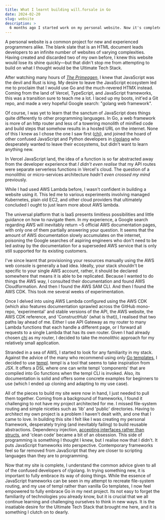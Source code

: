```yaml
---
title: What I learnt building will.forsale in Go
date: 2024-02-20
slug: website
description: >
  6 months ago I started work on my personal website. Now it's completed, I reflect on this process and my learnings.
---
```

A personal website is a common project for new and experienced programmers alike. The blank slate that is an HTML document leads developers to an infinite number of websites of varying complexities. Having created and discarded two of my own before, I knew this website would lose its shine quickly—but that didn't stop me from attempting to build on what I thought would be the Ultimate Tech Stack.

After watching many hours of [*The Primeagen*](https://www.youtube.com/c/theprimeagen), I knew that JavaScript was the devil and Rust is king. My desire to leave the JavaScript ecosystem led me to proclaim that I would use Go and the much-revered HTMX instead. Coming from the land of Vercel, TypeScript, and JavaScript frameworks, this was a transition sure to teach me a lot. I laced up my boots, init'ed a Git repo, and made a very hopeful Google search: "golang web framework".

Of course, I was yet to learn that the sanctum of JavaScript does things quite differently to other programming languages. In Go, a web framework is more of an http router and less of a towering monolith of minified code and build steps that somehow results in a hosted URL on the internet. None of this I knew as I chose the one I saw first ([chi](https://go-chi.io/)), and joined the hoard of other confused JavaScript and Python developers in [r/golang](https://old.reddit.com/r/golang/comments/ysy2jn/i_just_built_a_new_fullstack_framework_for_golang/) who desperately wanted to leave their ecosystems, but didn't want to learn anything new.

In Vercel JavaScript land, the idea of a function is so far abstracted away from the developer experience that *I didn't even realise* that my API routes were separate serverless functions in Vercel's cloud. The question of a monolithic or micro-services architecture *hadn't even crossed my mind* previously. 

While I had used AWS Lambda before, I wasn't confident in building a website using it. This led me to various experiments involving managed Kubernetes, plain old EC2, and other cloud providers that ultimately concluded I ought to just learn more about AWS lambda.

The universal platform that is IaaS presents limitless possibilities and little guidance on how to navigate them. In my experience, a Google search regarding AWS will inevitably return ~5 official AWS documentation pages, with only one of them partially answering your question. It seems that the amount of AWS documentation slowly accumulates on the internet, poisoning the Google searches of aspiring engineers who don't need to be led astray by the documentation for a superseded AWS service that is only still supported for its existing customers. 

I've since learnt that provisioning your resources manually using the AWS web console is generally a bad idea. Ideally, your stack shouldn't be specific to your single AWS account, rather, it should be declared somewhere that means it is able to be replicated. Because I wanted to do things the AWS way, I consulted their documentation and found AWS Cloudformation. And then I found the AWS SAM CLI. And then I found the AWS CDK. This took me several weeks of experimentation.

Once I delved into using AWS Lambda configured using the AWS CDK (which also features documentation sprawled across the GitHub mono-repo, 'experimental' and stable versions of the API, the AWS website, the AWS CDK reference, and 'ConstructHub' (what is that)), I realised that two paths lay ahead of me. Either I use API Gateway as my router to many Lambda functions that each handle a different page, or I forward all requests to a single Lambda that has its own router. Given I had already chosen [chi](https://go-chi.io/) as my router, I decided to take the monolithic approach for my relatively small application. 

Stranded in a sea of AWS, I started to look for any familiarity in my stack. Against the advice of the many who recommend using only [Go templates](https://pkg.go.dev/text/template), I decided to use [templ](https://templ.guide/). templ is a tool that seems to take inspiration from JSX. It offers a DSL where one can write templ 'components' that are compiled into Go functions when the templ CLI is invoked. Also, its documentation is solid and offers some concrete examples for beginners to use (which I ended up cloning and adapting to my use case).

All of the pieces to build my site were now in hand, I just needed to pull them together. Coming from a background of frameworks, I found it challenging to not have my project architected for me. I missed file-system routing and simple niceties such as 'lib' and 'public' directories. Having to architect my own project is a problem I haven't dealt with, and one that I came to love. In building this site I felt like I was creating my personal framework, desperately trying (and inevitably failing) to build reusable abstractions. Dependency injection, [accepting interfaces rather than structs](https://bryanftan.medium.com/accept-interfaces-return-structs-in-go-d4cab29a301b), and 'clean code' became a bit of an obsession. This side of programming is something I thought I knew, but I realise now that I didn't. It puts JavaScript frameworks into perspective. Contemporary frameworks feel so far removed from JavaScript that they are closer to scripting languages than they are to programming. 

Now that my site is complete, I understand the common advice given to all of the confused developers of r/golang. In trying something new, it is important to fully embrace its way of doing things. While the essence of JavaScript frameworks can be seen in my attempt to recreate file-system routing, and my use of templ rather than vanilla Go templates, I now feel empowered to fully embrace Go in my next project. Its not easy to forget the familiarity of technologies you already know, but it is crucial that we all continue learning and challenging ourselves to think in new ways. It is the insatiable desire for the Ultimate Tech Stack that brought me here, and it is something I clutch on to dearly.
